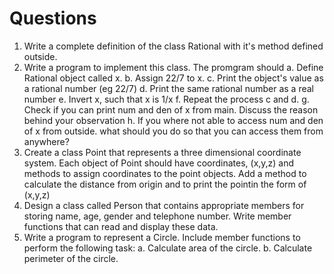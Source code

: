 # Questions
1. Write a complete definition of the class Rational with it's method defined outside.
2. Write a program to implement this class. The promgram should
        a. Define Rational object called x.
        b. Assign 22/7 to x.
        c. Print the object's value as a rational number (eg 22/7)
        d. Print the same rational number as a real number
        e. Invert x, such that x is 1/x
        f. Repeat the process c and d.
        g. Check if you can print num and den of x from main. Discuss the reason behind your observation
        h. If you where not able to access num and den of x from outside. what should you do so that you can access them from anywhere?
3. Create a class Point that represents a three dimensional coordinate system. Each object of Point should have coordinates, (x,y,z) and methods to assign coordinates to the point objects. Add a method to calculate the distance from origin and to print the pointin the form of (x,y,z)
4. Design a class called Person that contains appropriate members for storing name, age, gender and telephone number. Write member functions that can read and display these data. 
5. Write a program to represent a Circle. Include member functions to perform the following task: 
        a. Calculate area of the circle. 
        b. Calculate perimeter of the circle. 
